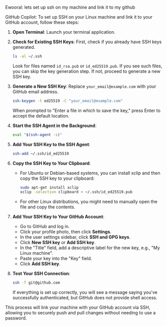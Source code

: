 Ewooral: lets set up ssh on my machine and link it to my github

GitHub Copilot: To set up SSH on your Linux machine and link it to your GitHub account, follow these steps:

1. **Open Terminal**: Launch your terminal application.

2. **Check for Existing SSH Keys**: First, check if you already have SSH keys generated.
   ```bash
   ls -al ~/.ssh
   ```
   Look for files named `id_rsa.pub` or `id_ed25519.pub`. If you see such files, you can skip the key generation step. If not, proceed to generate a new SSH key.

3. **Generate a New SSH Key**: Replace `your_email@example.com` with your GitHub email address.
   ```bash
   ssh-keygen -t ed25519 -C "your_email@example.com"
   ```
   When prompted to "Enter a file in which to save the key," press Enter to accept the default location.

4. **Start the SSH Agent in the Background**:
   ```bash
   eval "$(ssh-agent -s)"
   ```

5. **Add Your SSH Key to the SSH Agent**:
   ```bash
   ssh-add ~/.ssh/id_ed25519
   ```

6. **Copy the SSH Key to Your Clipboard**:
   - For Ubuntu or Debian-based systems, you can install xclip and then copy the SSH key to your clipboard:
     ```bash
     sudo apt-get install xclip
     xclip -selection clipboard < ~/.ssh/id_ed25519.pub
     ```
   - For other Linux distributions, you might need to manually open the file and copy the contents.

7. **Add Your SSH Key to Your GitHub Account**:
   - Go to GitHub and log in.
   - Click your profile photo, then click **Settings**.
   - In the user settings sidebar, click **SSH and GPG keys**.
   - Click **New SSH key** or **Add SSH key**.
   - In the "Title" field, add a descriptive label for the new key, e.g., "My Linux machine".
   - Paste your key into the "Key" field.
   - Click **Add SSH key**.

8. **Test Your SSH Connection**:
   ```bash
   ssh -T git@github.com
   ```
   If everything is set up correctly, you will see a message saying you've successfully authenticated, but GitHub does not provide shell access.

This process will link your machine with your GitHub account via SSH, allowing you to securely push and pull changes without needing to use a password.